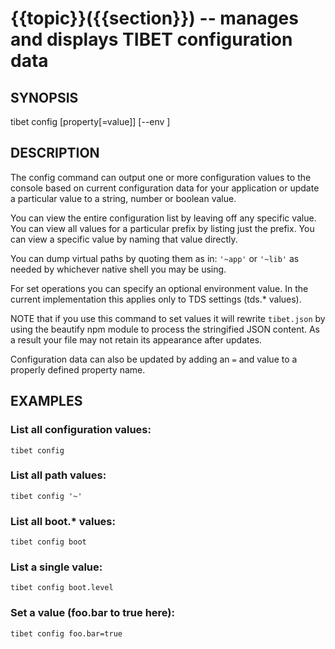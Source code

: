 {{topic}}({{section}}) -- manages and displays TIBET configuration data
=============================================

## SYNOPSIS

tibet config [property[=value]] [--env <env>]

## DESCRIPTION

The config command can output one or more configuration values to the
console based on current configuration data for your application or
update a particular value to a string, number or boolean value.

You can view the entire configuration list by leaving off any specific
value. You can view all values for a particular prefix by listing just
the prefix. You can view a specific value by naming that value directly.

You can dump virtual paths by quoting them as in: `'~app'` or `'~lib'` as needed
by whichever native shell you may be using.

For set operations you can specify an optional environment value. In the
current implementation this applies only to TDS settings (tds.\* values).

NOTE that if you use this command to set values it will rewrite `tibet.json`
by using the beautify npm module to process the stringified JSON content.
As a result your file may not retain its appearance after updates.

Configuration data can also be updated by adding an `=` and value to
a properly defined property name.

## EXAMPLES

### List all configuration values:

    tibet config

### List all path values:

    tibet config '~'

### List all boot.\* values:

    tibet config boot

### List a single value:

    tibet config boot.level

### Set a value (foo.bar to true here):

    tibet config foo.bar=true

